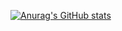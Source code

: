 [![Anurag's GitHub stats](https://github-readme-stats.vercel.app/api?username=JDNew)](https://github.com/anuraghazra/github-readme-stats)
